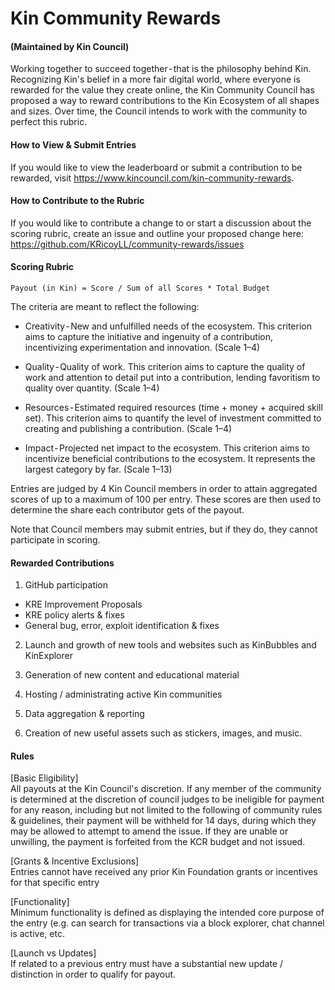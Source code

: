 # Kin Community Rewards 
#### (Maintained by Kin Council)

Working together to succeed together - that is the philosophy behind Kin. Recognizing Kin's belief in a more fair digital world, where everyone is rewarded for the value they create online, the Kin Community Council has proposed a way to reward contributions to the Kin Ecosystem of all shapes and sizes. Over time, the Council intends to work with the community to perfect this rubric.

#### How to View & Submit Entries
If you would like to view the leaderboard or submit a contribution to be rewarded, visit https://www.kincouncil.com/kin-community-rewards. 

#### How to Contribute to the Rubric
If you would like to contribute a change to or start a discussion about the scoring rubric, create an issue and outline your proposed change here: https://github.com/KRicoyLL/community-rewards/issues

#### Scoring Rubric
`Payout (in Kin) = Score / Sum of all Scores * Total Budget`</br>

The criteria are meant to reflect the following:

- Creativity - New and unfulfilled needs of the ecosystem. This criterion aims to capture the initiative and ingenuity of a contribution, incentivizing experimentation and innovation. (Scale 1–4)

- Quality - Quality of work. This criterion aims to capture the quality of work and attention to detail put into a contribution, lending favoritism to quality over quantity. (Scale 1–4)

- Resources - Estimated required resources (time + money + acquired skill set). This criterion aims to quantify the level of investment committed to creating and publishing a contribution. (Scale 1–4)

- Impact - Projected net impact to the ecosystem. This criterion aims to incentivize beneficial contributions to the ecosystem. It represents the largest category by far. (Scale 1–13)

Entries are judged by 4 Kin Council members in order to attain aggregated scores of up to a maximum of 100 per entry. These scores are then used to determine the share each contributor gets of the payout.

Note that Council members may submit entries, but if they do, they cannot participate in scoring.

#### Rewarded Contributions

1. GitHub participation
- KRE Improvement Proposals
- KRE policy alerts & fixes
- General bug, error, exploit identification & fixes

2. Launch and growth of new tools and websites such as KinBubbles and KinExplorer

3. Generation of new content and educational material

4. Hosting / administrating active Kin communities 

5. Data aggregation & reporting

6. Creation of new useful assets such as stickers, images, and music.

#### Rules

[Basic Eligibility]</br>
All payouts at the Kin Council's discretion. If any member of the community is determined at the discretion of council judges to be ineligible for payment for any reason, including but not limited to the following of community rules & guidelines, their payment will be withheld for 14 days, during which they may be allowed to attempt to amend the issue. If they are unable or unwilling, the payment is forfeited from the KCR budget and not issued.

[Grants & Incentive Exclusions]</br>
Entries cannot have received any prior Kin Foundation grants or incentives for that specific entry

[Functionality]</br>
Minimum functionality is defined as displaying the intended core purpose of the entry (e.g. can search for transactions via a block explorer, chat channel is active, etc.

[Launch vs Updates]</br>
If related to a previous entry must have a substantial new update / distinction in order to qualify for payout.
